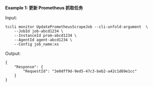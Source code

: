 **Example 1: 更新 Prometheus 抓取任务**



Input: 

```
tccli monitor UpdatePrometheusScrapeJob --cli-unfold-argument  \
    --JobId job-abcd1234 \
    --InstanceId prom-abcd1234 \
    --AgentId agent-abcd1234 \
    --Config job_name:xx
```

Output: 
```
{
    "Response": {
        "RequestId": "3e0dff9d-9ed5-47c3-beb2-a42c1d69e1cc"
    }
}
```

